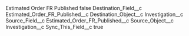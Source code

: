 <?xml version="1.0" encoding="UTF-8"?>
<CustomMetadata xmlns="http://soap.sforce.com/2006/04/metadata" xmlns:xsi="http://www.w3.org/2001/XMLSchema-instance" xmlns:xsd="http://www.w3.org/2001/XMLSchema">
    <label>Estimated Order FR Published</label>
    <protected>false</protected>
    <values>
        <field>Destination_Field__c</field>
        <value xsi:type="xsd:string">Estimated_Order_FR_Published__c</value>
    </values>
    <values>
        <field>Destination_Object__c</field>
        <value xsi:type="xsd:string">Investigation__c</value>
    </values>
    <values>
        <field>Source_Field__c</field>
        <value xsi:type="xsd:string">Estimated_Order_FR_Published__c</value>
    </values>
    <values>
        <field>Source_Object__c</field>
        <value xsi:type="xsd:string">Investigation__c</value>
    </values>
    <values>
        <field>Sync_This_Field__c</field>
        <value xsi:type="xsd:boolean">true</value>
    </values>
</CustomMetadata>
